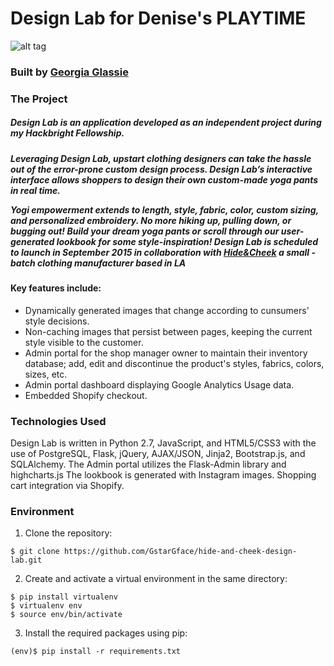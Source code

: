 Design Lab for Denise's PLAYTIME
========
![alt tag](https://raw.github.com/GstarGface/hide-and-cheek-design-lab/master/static/images/screenshot.png)
<h3>Built by <a href="https://www.linkedin.com/in/georgiaglassie">Georgia Glassie</a></h3>
<h3><strong>The Project</strong></h3>
<h5>Design Lab is an application developed as an independent project during my Hackbright Fellowship. </h5>
<h5>Leveraging Design Lab, upstart clothing designers can take the hassle out of the error-prone custom design process. Design Lab’s interactive interface allows shoppers to design their own custom-made yoga pants in real time.

Yogi empowerment extends to length, style, fabric, color, custom sizing, and personalized embroidery. No more hiking up, pulling down, or bugging out! Build your dream yoga pants or scroll through our user-generated lookbook for some style-inspiration!
Design Lab is scheduled to launch in September 2015 in collaboration with <a href="www.hide-cheek.com">Hide&Cheek</a> a small -batch clothing manufacturer based in LA </h5>
<h4> Key features include:</h4>
<ul>
  <li>Dynamically generated images that change according to cunsumers' style decisions.</li>
  <li>Non-caching images that persist between pages, keeping the current style visible to the customer.</li>
  <li>Admin portal for the shop manager owner to maintain their inventory database; add, edit and discontinue the product's styles, fabrics, colors, sizes, etc. </li>
  <li>Admin portal dashboard displaying Google Analytics Usage data.</li>
  <li>Embedded Shopify checkout.</li>
</ul>

<h3><strong>Technologies Used</strong></h3>
Design Lab is written in Python 2.7, JavaScript, and HTML5/CSS3 with the use of PostgreSQL, Flask, jQuery, AJAX/JSON, Jinja2, Bootstrap.js, and SQLAlchemy. The Admin portal utilizes the Flask-Admin library and highcharts.js The lookbook is generated with Instagram images. Shopping cart integration via Shopify.

<h3><strong>Environment</strong></h3>

1) Clone the repository:

<pre><code>$ git clone https://github.com/GstarGface/hide-and-cheek-design-lab.git</code></pre>

2) Create and activate a virtual environment in the same directory:

<pre><code>$ pip install virtualenv
$ virtualenv env
$ source env/bin/activate
</code></pre>

3) Install the required packages using pip:

<pre><code>(env)$ pip install -r requirements.txt
</code></pre>
